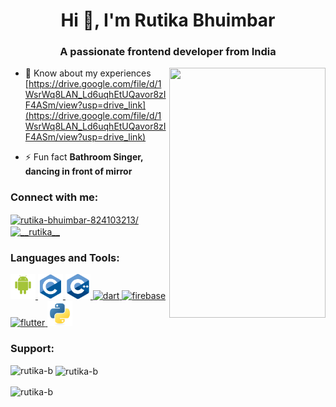 <h1 align="center">Hi 👋, I'm Rutika Bhuimbar</h1>
<h3 align="center">A passionate frontend developer from India</h3>



<img align="right" width="250" height="400" src="ezgif.com-video-to-gif.gif">



- 📄 Know about my experiences [https://drive.google.com/file/d/1WsrWq8LAN_Ld6uqhEtUQavor8zIF4ASm/view?usp=drive_link](https://drive.google.com/file/d/1WsrWq8LAN_Ld6uqhEtUQavor8zIF4ASm/view?usp=drive_link)

- ⚡ Fun fact **Bathroom Singer, dancing in front of mirror**

<h3 align="left">Connect with me:</h3>
<p align="left">
<a href="https://linkedin.com/in/rutika-bhuimbar-824103213/" target="blank"><img align="center" src="https://raw.githubusercontent.com/rahuldkjain/github-profile-readme-generator/master/src/images/icons/Social/linked-in-alt.svg" alt="rutika-bhuimbar-824103213/" height="30" width="40" /></a>
<a href="https://www.leetcode.com/__rutika__" target="blank"><img align="center" src="https://raw.githubusercontent.com/rahuldkjain/github-profile-readme-generator/master/src/images/icons/Social/leet-code.svg" alt="__rutika__" height="30" width="40" /></a>
</p>

<h3 align="left">Languages and Tools:</h3>
<p align="left"> <a href="https://developer.android.com" target="_blank" rel="noreferrer"> <img src="https://raw.githubusercontent.com/devicons/devicon/master/icons/android/android-original-wordmark.svg" alt="android" width="40" height="40"/> </a> <a href="https://www.cprogramming.com/" target="_blank" rel="noreferrer"> <img src="https://raw.githubusercontent.com/devicons/devicon/master/icons/c/c-original.svg" alt="c" width="40" height="40"/> </a> <a href="https://www.w3schools.com/cpp/" target="_blank" rel="noreferrer"> <img src="https://raw.githubusercontent.com/devicons/devicon/master/icons/cplusplus/cplusplus-original.svg" alt="cplusplus" width="40" height="40"/> </a> <a href="https://dart.dev" target="_blank" rel="noreferrer"> <img src="https://www.vectorlogo.zone/logos/dartlang/dartlang-icon.svg" alt="dart" width="40" height="40"/> </a> <a href="https://firebase.google.com/" target="_blank" rel="noreferrer"> <img src="https://www.vectorlogo.zone/logos/firebase/firebase-icon.svg" alt="firebase" width="40" height="40"/> </a> <a href="https://flutter.dev" target="_blank" rel="noreferrer"> <img src="https://www.vectorlogo.zone/logos/flutterio/flutterio-icon.svg" alt="flutter" width="40" height="40"/> </a> <a href="https://www.python.org" target="_blank" rel="noreferrer"> <img src="https://raw.githubusercontent.com/devicons/devicon/master/icons/python/python-original.svg" alt="python" width="40" height="40"/> </a> </p>

<h3 align="left">Support:</h3>


<p><img align="left" src="https://github-readme-stats.vercel.app/api/top-langs?username=rutika-b&show_icons=true&locale=en&layout=compact" alt="rutika-b" /></p>

<p>&nbsp;<img align="center" src="https://github-readme-stats.vercel.app/api?username=rutika-b&show_icons=true&locale=en" alt="rutika-b" /></p>

<p><img align="center" src="https://github-readme-streak-stats.herokuapp.com/?user=rutika-b&" alt="rutika-b" /></p>
